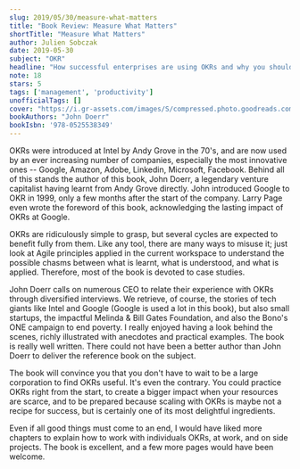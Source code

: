```yaml
---
slug: 2019/05/30/measure-what-matters
title: "Book Review: Measure What Matters"
shortTitle: "Measure What Matters"
author: Julien Sobczak
date: 2019-05-30
subject: "OKR"
headline: "How successful enterprises are using OKRs and why you should start using them."
note: 18
stars: 5
tags: ['management', 'productivity']
unofficialTags: []
cover: "https://i.gr-assets.com/images/S/compressed.photo.goodreads.com/books/1521104315l/39286958._SY475_.jpg"
bookAuthors: "John Doerr"
bookIsbn: '978-0525538349'
---
```



OKRs were introduced at Intel by Andy Grove in the 70's, and are now used by an ever increasing number of companies, especially the most innovative ones -- Google, Amazon, Adobe, Linkedin, Microsoft, Facebook. Behind all of this stands the author of this book, John Doerr, a legendary venture capitalist having learnt from Andy Grove directly. John introduced Google to OKR in 1999, only a few months after the start of the company. Larry Page even wrote the foreword of this book, acknowledging the lasting impact of OKRs at Google.

OKRs are ridiculously simple to grasp, but several cycles are expected to benefit fully from them. Like any tool, there are many ways to misuse it; just look at Agile principles applied in the current workspace to understand the possible chasms between what is learnt, what is understood, and what is applied. Therefore, most of the book is devoted to case studies.

John Doerr calls on numerous CEO to relate their experience with OKRs through diversified interviews. We retrieve, of course, the stories of tech giants like Intel and Google (Google is used a lot in this book), but also small startups, the impactful Melinda & Bill Gates Foundation, and also the Bono's ONE campaign to end poverty. I really enjoyed having a look behind the scenes, richly illustrated with anecdotes and practical examples. The book is really well written. There could not have been a better author than John Doerr to deliver the reference book on the subject.

The book will convince you that you don't have to wait to be a large corporation to find OKRs useful. It's even the contrary. You could practice OKRs right from the start, to create a bigger impact when your resources are scarce, and to be prepared because scaling with OKRs is maybe not a recipe for success, but is certainly one of its most delightful ingredients.

Even if all good things must come to an end, I would have liked more chapters to explain how to work with individuals OKRs, at work, and on side projects. The book is excellent, and a few more pages would have been welcome.

